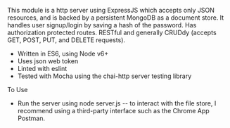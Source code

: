 This module is a http server using ExpressJS which accepts only JSON resources,
and is backed by a persistent MongoDB as a document store. It handles user
signup/login by saving a hash of the password. Has authorization protected routes.
RESTful and generally CRUDdy (accepts GET, POST, PUT, and DELETE requests).

* Written in ES6, using Node v6+
* Uses json web token
* Linted with eslint
* Tested with Mocha using the chai-http server testing library

To Use
* Run the server using node server.js -- to interact with the file store,
I recommend using a third-party interface such as the Chrome App Postman.
